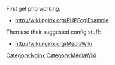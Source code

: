 First get php working:

-   <http://wiki.nginx.org/PHPFcgiExample>

Then use their suggested config stuff:

-   <http://wiki.nginx.org/MediaWiki>

<Category:Nginx> <Category:MediaWiki>
